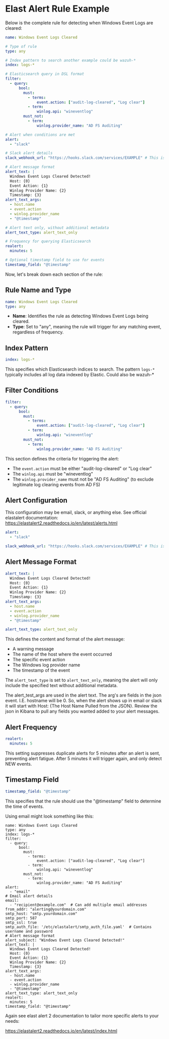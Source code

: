 # Elast Alert Rule Example

Below is the complete rule for detecting when Windows Event Logs are cleared:

```yaml
name: Windows Event Logs Cleared

# Type of rule
type: any

# Index pattern to search another example could be wazuh-*
index: logs-*

# Elasticsearch query in DSL format
filter:
  - query:
      bool:
        must:
          - terms:
              event.action: ["audit-log-cleared", "Log clear"]
          - term:
              winlog.api: "wineventlog"
        must_not:
          - term:
              winlog.provider_name: "AD FS Auditing"

# Alert when conditions are met
alert:
  - "slack"

# Slack alert details
slack_webhook_url: "https://hooks.slack.com/services/EXAMPLE" # This is an example webhook to slack

# Alert message format
alert_text: |
  Windows Event Logs Cleared Detected!
  Host: {0}
  Event Action: {1}
  Winlog Provider Name: {2}
  Timestamp: {3}
alert_text_args:
  - host.name
  - event.action
  - winlog.provider_name
  - "@timestamp"

# Alert text only, without additional metadata
alert_text_type: alert_text_only

# Frequency for querying Elasticsearch
realert:
  minutes: 5

# Optional timestamp field to use for events
timestamp_field: "@timestamp"
```

Now, let's break down each section of the rule:

## Rule Name and Type

```yaml
name: Windows Event Logs Cleared
type: any
```

- **Name**: Identifies the rule as detecting Windows Event Logs being cleared.
- **Type**: Set to "any", meaning the rule will trigger for any matching event, regardless of frequency.

## Index Pattern

```yaml
index: logs-*
```

This specifies which Elasticsearch indices to search. The pattern `logs-*` typically includes all log data indexed by Elastic. Could also be wazuh-*

## Filter Conditions

```yaml
filter:
  - query:
      bool:
        must:
          - terms:
              event.action: ["audit-log-cleared", "Log clear"]
          - term:
              winlog.api: "wineventlog"
        must_not:
          - term:
              winlog.provider_name: "AD FS Auditing"
```

This section defines the criteria for triggering the alert:
- The `event.action` must be either "audit-log-cleared" or "Log clear"
- The `winlog.api` must be "wineventlog"
- The `winlog.provider_name` must not be "AD FS Auditing" (to exclude legitimate log clearing events from AD FS)

## Alert Configuration

This configuration may be email, slack, or anything else. See official elastalert documentation: https://elastalert2.readthedocs.io/en/latest/alerts.html

```yaml
alert:
  - "slack"

slack_webhook_url: "https://hooks.slack.com/services/EXAMPLE" # This is an example webhook to slack
```

## Alert Message Format

```yaml
alert_text: |
  Windows Event Logs Cleared Detected!
  Host: {0}
  Event Action: {1}
  Winlog Provider Name: {2}
  Timestamp: {3}
alert_text_args:
  - host.name
  - event.action
  - winlog.provider_name
  - "@timestamp"

alert_text_type: alert_text_only
```

This defines the content and format of the alert message:
- A warning message
- The name of the host where the event occurred
- The specific event action
- The Windows log provider name
- The timestamp of the event

The `alert_text_type` is set to `alert_text_only`, meaning the alert will only include the specified text without additional metadata.

The alert_test_args are used in the alert text. The arg's are fields in the json event. I.E. hostname will be 0. So, when the alert shows up in email or slack it will start with Host: {The Host Name Pulled from the JSON}. Review the json in Kibana to pull any fields you wanted added to your alert messages.

## Alert Frequency

```yaml
realert:
  minutes: 5
```

This setting suppresses duplicate alerts for 5 minutes after an alert is sent, preventing alert fatigue. After 5 minutes it will trigger again, and only detect NEW events.

## Timestamp Field

```yaml
timestamp_field: "@timestamp"
```

This specifies that the rule should use the "@timestamp" field to determine the time of events.

Using email might look something like this:

```
name: Windows Event Logs Cleared
type: any
index: logs-*
filter:
  - query:
      bool:
        must:
          - terms:
              event.action: ["audit-log-cleared", "Log clear"]
          - term:
              winlog.api: "wineventlog"
        must_not:
          - term:
              winlog.provider_name: "AD FS Auditing"
alert:
  - "email"
# Email alert details
email:
  - "recipient@example.com"  # Can add multiple email addresses
from_addr: "alerting@yourdomain.com"
smtp_host: "smtp.yourdomain.com"
smtp_port: 587
smtp_ssl: true
smtp_auth_file: '/etc/elastalert/smtp_auth_file.yaml'  # Contains username and password
# Alert message format
alert_subject: "Windows Event Logs Cleared Detected!"
alert_text: |
  Windows Event Logs Cleared Detected!
  Host: {0}
  Event Action: {1}
  Winlog Provider Name: {2}
  Timestamp: {3}
alert_text_args:
  - host.name
  - event.action
  - winlog.provider_name
  - "@timestamp"
alert_text_type: alert_text_only
realert:
  minutes: 5
timestamp_field: "@timestamp"
```
Again see elast alert 2 documentation to tailor more specific alerts to your needs:

https://elastalert2.readthedocs.io/en/latest/index.html